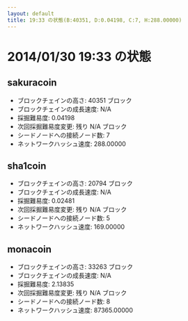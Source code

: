 ```yaml
---
layout: default
title: 19:33 の状態(B:40351, D:0.04198, C:7, H:288.00000)
---
```

# 2014/01/30 19:33 の状態

## sakuracoin
* ブロックチェインの高さ: 40351 ブロック
* ブロックチェインの成長速度: N/A
* 採掘難易度: 0.04198
* 次回採掘難易度変更: 残り N/A ブロック
* シードノードへの接続ノード数: 7
* ネットワークハッシュ速度: 288.00000

## sha1coin
* ブロックチェインの高さ: 20794 ブロック
* ブロックチェインの成長速度: N/A
* 採掘難易度: 0.02481
* 次回採掘難易度変更: 残り N/A ブロック
* シードノードへの接続ノード数: 5
* ネットワークハッシュ速度: 169.00000

## monacoin
* ブロックチェインの高さ: 33263 ブロック
* ブロックチェインの成長速度: N/A
* 採掘難易度: 2.13835
* 次回採掘難易度変更: 残り N/A ブロック
* シードノードへの接続ノード数: 8
* ネットワークハッシュ速度: 87365.00000